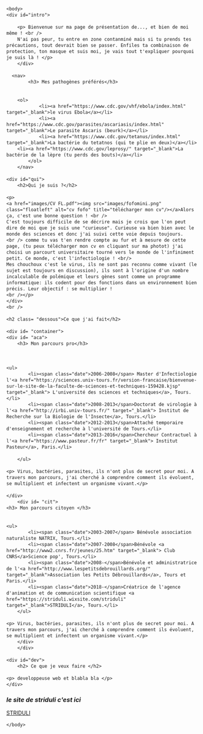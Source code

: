 
<html>
			<meta charset="utf-8"/>
			<link rel="stylesheet" href="style.css" />
	

	<body>
	<div id="intro">
	
		<p> Bienvenue sur ma page de présentation de..., et bien de moi même ! <br />
		N'ai pas peur, tu entre en zone contanminé mais si tu prends tes précautions, tout devrait bien se passer. Enfiles ta combinaison de protection, ton masque et suis moi, je vais tout t'expliquer pourquoi je suis là ! </p>
		</div>
		
	  <nav>
            <h3> Mes pathogènes préférés</h3>
	    
	    
	    <ol>
                <li><a href="https://www.cdc.gov/vhf/ebola/index.html" target="_blank">le virus Ebola</a></li>
                <li><a href="https://www.cdc.gov/parasites/ascariasis/index.html" target="_blank">Le parasite Ascaris (beurk)</a></li>
                <li><a href="https://www.cdc.gov/tetanus/index.html" target="_blank">La bactérie du tetatnos (qui te plie en deux)</a></li>
		<li><a href="https://www.cdc.gov/leprosy/" target="_blank">La bactérie de la lèpre (tu perds des bouts)</a></li>
            </ol>
        </nav>
	
	<div id="qui">	
		<h2>Qui je suis ?</h2>

	<p>
	<a href="images/CV FL.pdf"><img src="images/fofomini.png" class="floatleft" alt="cv fofo" title="télécharger mon cv"/></a>Alors ça, c'est une bonne question ! <br />
	C'est toujours difficile de se décrire mais je crois que l'on peut dire de moi que je suis une "curieuse". Curieuse va bien bien avec le monde des sciences et donc j'ai suivi cette voie depuis toujours. 
	<br /> comme tu vas t'en rendre compte au fur et à mesure de cette page, (tu peux télécharger mon cv en cliquant sur ma photot) j'ai choisi un parcourt universitaire tourné vers le monde de l'infiniment petit. Ce monde, c'est l'infectiologie ! <br/>
	Mes chouchoux c'est le virus, ils ne sont pas reconnu comme vivant (le sujet est toujours en discussion), ils sont à l'origine d'un nombre incalculable de polémique et leurs gènes sont comme un programme informatique: ils codent pour des fonctions dans un environnement bien précis. Leur objectif : se multiplier ! 
	<br /></p>
	</div>	
	<br />
	
	<h2 class= "dessous">Ce que j'ai fait</h2>
	
	<div id= "container">
	<div id= "aca">	
		<h3> Mon parcours pro</h3>

	

	<ul>
			<li><span class="date">2006-2008</span> Master d'Infectiologie l'<a href="https://sciences.univ-tours.fr/version-francaise/bienvenue-sur-le-site-de-la-faculte-de-sciences-et-techniques-159428.kjsp" target="_blank"> L'université des sciences et techniques</a>, Tours.</li>
			<li><span class="date">2008-2013</span>Doctorat de virologie à l'<a href="http://irbi.univ-tours.fr/" target="_blank"> Institut de Recherche sur la Biologie de l'Insecte</a>, Tours.</li>
			<li><span class="date">2012-2013</span>Attaché temporaire d'enseignement et recherche à l'université de Tours.</li>
			<li><span class="date">2013-2016</span>Chercheur Contractuel à l'<a href="https://www.pasteur.fr/fr" target="_blank"> Institut Pasteur</a>, Paris.</li>
			
		</ul>
		
	<p> Virus, bactéries, parasites, ils n'ont plus de secret pour moi. A travers mon parcours, j'ai cherché à comprendre comment ils évoluent, se multiplient et infectent un organisme vivant.</p>

	</div>
		<div id= "cit">
	<h3> Mon parcours citoyen </h3>
	
	
	<ul>
			<li><span class="date">2003-2007</span> Bénévole association naturaliste NATRIX, Tours.</li>
			<li><span class="date">2007-2008</span>Bénévole <a href="http://www2.cnrs.fr/jeunes/25.htm" target="_blank"> Club CNRS</a>Science pop', Tours.</li>
			<li><span class="date">2008-</span>Bénévole et administratrice de l'<a href="http://www.lespetitsdebrouillards.org/" target="_blank">Association les Petits Débrouillards</a>, Tours et Paris.</li>
			<li><span class="date">2018-</span>Créatrice de l'agence d'animation et de communication scientifique <a href="https://striduli.wixsite.com/striduli" target="_blank">STRIDULI</a>, Tours.</li>
		</ul>
		
	<p> Virus, bactéries, parasites, ils n'ont plus de secret pour moi. A travers mon parcours, j'ai cherché à comprendre comment ils évoluent, se multiplient et infectent un organisme vivant.</p>
		</div>
		</div>
		
	<div id="dev">	
		<h2> Ce que je veux faire </h2>

	<p> developpeuse web et blabla bla </p>
	</div>	

<footer>
		<h3 id="site_web_ancre"><em>le site de striduli c'est ici</em></h3>
<a href="https://striduli.wixsite.com/striduli" title= "ça déchire grave">STRIDULI</a> <br>
</footer>
	
	</body>
</html>
